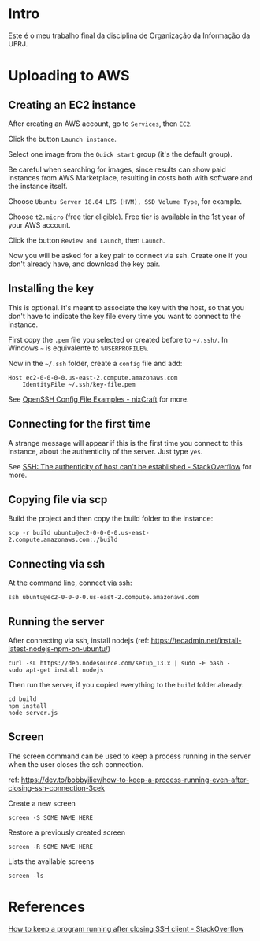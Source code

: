 # Intro

Este é o meu trabalho final da disciplina de Organização da Informação da UFRJ.

# Uploading to AWS

## Creating an EC2 instance

After creating an AWS account, go to `Services`, then `EC2`.

Click the button `Launch instance`.

Select one image from the `Quick start` group
(it's the default group).

Be careful when searching for images, since results
can show paid instances from AWS Marketplace,
resulting in costs both with software and the instance itself.

Choose `Ubuntu Server 18.04 LTS (HVM), SSD Volume Type`, for example.

Choose `t2.micro` (free tier eligible).
Free tier is available in the 1st year of your AWS account.

Click the button `Review and Launch`, then `Launch`.

Now you will be asked for a key pair to connect via ssh.
Create one if you don't already have, and download the key pair.

## Installing the key

This is optional. It's meant to associate the key with the host, so that you don't have to indicate the key file
every time you want to connect to the instance.

First copy the `.pem` file you selected or created before to `~/.ssh/`.
In Windows `~` is equivalente to `%USERPROFILE%`.

Now in the `~/.ssh` folder, create a `config` file and add:

    Host ec2-0-0-0-0.us-east-2.compute.amazonaws.com
        IdentityFile ~/.ssh/key-file.pem

See [OpenSSH Config File Examples - nixCraft](https://www.cyberciti.biz/faq/create-ssh-config-file-on-linux-unix/) for more.

## Connecting for the first time

A strange message will appear if this is the first time
you connect to this instance, about the authenticity of the
server. Just type `yes`.

See [SSH: The authenticity of host <host> can't be established - StackOverflow](https://superuser.com/questions/421074/ssh-the-authenticity-of-host-host-cant-be-established) for more.

## Copying file via scp

Build the project and then copy the build folder to the instance:

    scp -r build ubuntu@ec2-0-0-0-0.us-east-2.compute.amazonaws.com:./build

## Connecting via ssh

At the command line, connect via ssh:

    ssh ubuntu@ec2-0-0-0-0.us-east-2.compute.amazonaws.com

## Running the server

After connecting via ssh, install nodejs (ref: https://tecadmin.net/install-latest-nodejs-npm-on-ubuntu/)

    curl -sL https://deb.nodesource.com/setup_13.x | sudo -E bash -
    sudo apt-get install nodejs

Then run the server, if you copied everything to the `build` folder already:

    cd build
    npm install
    node server.js

## Screen

The screen command can be used to keep a process running
in the server when the user closes the ssh connection.

ref: https://dev.to/bobbyiliev/how-to-keep-a-process-running-even-after-closing-ssh-connection-3cek

Create a new screen

    screen -S SOME_NAME_HERE

Restore a previously created screen

    screen -R SOME_NAME_HERE

Lists the available screens

    screen -ls


# References

[How to keep a program running after closing SSH client - StackOverflow](https://askubuntu.com/questions/8653/how-to-keep-processes-running-after-ending-ssh-session)
